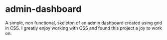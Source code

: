 # admin-dashboard

A simple, non functional, skeleton of an admin dashboard created using grid in CSS. I greatly enjoy working with CSS and found this project a joy to work on.

